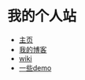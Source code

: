 我的个人站
==================

* [主页](http://vinthony.me)
* [我的博客](https://github.com/vinthony/vinthony.github.io/issues)
* [wiki](http://vinthony.me/wiki/timeline.html)
* [一些demo](http://vinthony.me/demos/index.html)